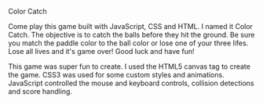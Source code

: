 Color Catch

Come play this game built with JavaScript, CSS and HTML. I named it Color Catch. The objective is to catch the balls before they hit the ground. Be sure you match the paddle color to the ball color or lose one of your three lifes. Lose all lives and it's game over! Good luck and have fun!

This game was super fun to create. I used the HTML5 canvas tag to create the game. CSS3 was used for some custom styles and animations. JavaScript controlled the mouse and keyboard controls, collision detections and score handling.